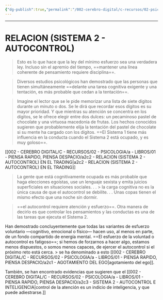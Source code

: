 ```yaml
---
{"dg-publish":true,"permalink":"/002-cerebro-digital/c-recursos/02-psicologia/a-libros/01-piensa-rapido-piensa-despacio/a2c-relacion-sistema-2-autocontrol/"}
---
```




---
# RELACION (SISTEMA 2 - AUTOCONTROL)
>Esto es lo que hace que la ley del mínimo esfuerzo sea una verdadera ley. Incluso sin el apremio del tiempo, ==mantener una línea coherente de pensamiento requiere disciplina==.

> Diversos estudios psicológicos han demostrado que las personas que tienen simultáneamente ==delante una tarea cognitiva exigente y una tentación, es más probable que cedan a la tentación==.

>Imagine el lector que se le pide memorizar una lista de siete dígitos durante un minuto o dos. Se le dirá que recordar esos dígitos es su mayor prioridad. Y que mientras su atención se concentra en los dígitos, se le ofrece elegir entre dos dulces: un pecaminoso pastel de chocolate y una virtuosa macedonia de frutas. Los hechos conocidos sugieren que probablemente elija la tentación del pastel de chocolate si su mente ha cargado con los dígitos. ==El Sistema 1 tiene más influencia en la conducta cuando el Sistema 2 está ocupado, y es muy goloso==.

[[002 - CEREBRO DIGITAL/C - RECURSOS/02 - PSICOLOGIA/a - LIBROS/01 - PIENSA RAPIDO, PIENSA DESPACIO/a2c2 - RELACION (SISTEMA 2 - AUTOCONTROL) EN EL TRADING\|a2c2 - RELACION (SISTEMA 2 - AUTOCONTROL) EN EL TRADING]]

>La gente que está cognitivamente ocupada es más probable que haga elecciones egoístas, use un lenguaje sexista y emita juicios superficiales en situaciones sociales. . . > la carga cognitiva no es la única causa de que el autocontrol se debilite. . . Unas copas tienen el mismo efecto que una noche sin dormir.

>==el autocontrol requiere atención y esfuerzo==. Otra manera de decirlo es que controlar los pensamientos y las conductas es una de las tareas que ejecuta el Sistema 2.

Han demostrado concluyentemente que todas las variantes de esfuerzo voluntario —cognitivo, emocional o físico— hacen uso, al menos en parte, de un fondo compartido de energía mental. ==El esfuerzo de la voluntad o autocontrol es fatigoso==; si hemos de forzarnos a hacer algo, estamos menos dispuestos, o somos menos capaces, de ejercer el autocontrol si el próximo reto está cerca. > se ha denominado a esto [[002 - CEREBRO DIGITAL/C - RECURSOS/02 - PSICOLOGIA/a - LIBROS/01 - PIENSA RAPIDO, PIENSA DESPACIO/a2c1 - AGOTAMIENTO DEL EGO\|agotamiento del ego]].

También, se han encontrado evidencias que sugieren que el [[002 - CEREBRO DIGITAL/C - RECURSOS/02 - PSICOLOGIA/a - LIBROS/01 - PIENSA RAPIDO, PIENSA DESPACIO/a2c3 - SISTEMA 2 - AUTOCONTROL E INTELIGENCIA\|control de la atención es un indicio de inteligencia, y que puede adiestrarse.]]